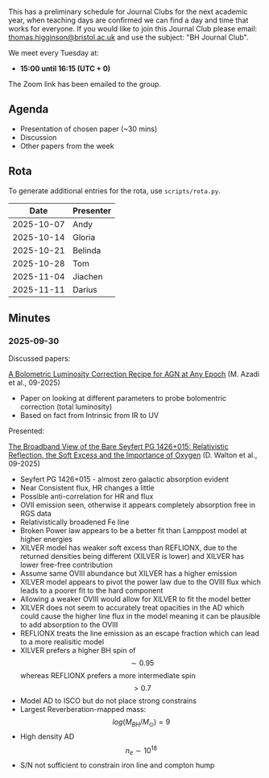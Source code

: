This has a preliminary schedule for Journal Clubs for the next academic year, when teaching days are confirmed we can find a day and time that works for everyone.
If you would like to join this Journal Club please email: thomas.higginson@bristol.ac.uk and use the subject: "BH Journal Club".

We meet every Tuesday at:

- **15:00 until 16:15 (UTC + 0)**

The Zoom link has been emailed to the group.

## Agenda

- Presentation of chosen paper (~30 mins)
- Discussion
- Other papers from the week

## Rota

To generate additional entries for the rota, use `scripts/rota.py`.

| Date       | Presenter   |
|------------|-------------|
| 2025-10-07 | Andy        |
| 2025-10-14 | Gloria      |
| 2025-10-21 | Belinda     |
| 2025-10-28 | Tom         |
| 2025-11-04 | Jiachen     |
| 2025-11-11 | Darius      |


## Minutes

### 2025-09-30

Discussed papers:

[A Bolometric Luminosity Correction Recipe for AGN at Any Epoch](https://arxiv.org/abs/2509.19666v1) (M. Azadi et al., 09-2025)
- Paper on looking at different parameters to probe bolomentric correction (total luminosity)
- Based on fact from Intrinsic from IR to UV

Presented:

[The Broadband View of the Bare Seyfert PG 1426+015: Relativistic Reflection, the Soft Excess and the Importance of Oxygen](https://arxiv.org/abs/2509.13411) (D. Walton et al., 09-2025)
- Seyfert PG 1426+015 - almost zero galactic absorption evident
- Near Consistent flux, HR changes a little
- Possible anti-correlation for HR and flux
- OVII emission seen, otherwise it appears completely absorption free in RGS data
- Relativistically broadened Fe line
- Broken Power law appears to be a better fit than Lamppost model at higher energies
- XILVER model has weaker soft excess than REFLIONX, due to the returned densities being different (XILVER is lower) and XILVER has lower free-free contribution
- Assume same OVIII abundance but XILVER has a higher emission
- XILVER model appears to pivot the power law due to the OVIII flux which leads to a poorer fit to the hard component
- Allowing a weaker OVIII would allow for XILVER to fit the model better
- XILVER does not seem to accurately treat opacities in the AD which could cause the higher line flux in the model meaning it can be plausible to add absorption to the OVIII
- REFLIONX treats the line emission as an escape fraction which can lead to a more realisitic model
- XILVER prefers a higher BH spin of $$\sim 0.95$$ whereas REFLIONX prefers a more intermediate spin $$>0.7$$
- Model AD to ISCO but do not place strong constrains
- Largest Reverberation-mapped mass: $$log(M_{BH}/M_\odot) = 9$$
- High density AD $$n_e\sim10^{18}$$
- S/N not sufficient to constrain iron line and compton hump
